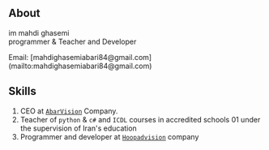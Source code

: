  ## About
<p>im mahdi ghasemi<br>
programmer & Teacher and Developer</p>
Email: 
 [mahdighasemiabari84@gmail.com](mailto:mahdighasemiabari84@gmail.com)

## Skills
1. CEO at <a href='https://github.com/abarvision/'>`AbarVision`</a> Company.
2. Teacher of `python` & `c#` and `ICDL` courses in accredited schools 01 under the supervision of Iran's education
3. Programmer and developer at <a href='https://github.com//hoopadvision/'>`Hoopadvision`</a> company
